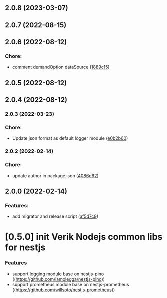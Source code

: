 

## 2.0.8 (2023-03-07)

## 2.0.7 (2022-08-15)

## 2.0.6 (2022-08-12)


### Chore:

* comment demandOption dataSource ([1889c15](https://github.com/verik-systems/node-commons/commit/1889c15c629781574318132b4a9875814c277d93))

## 2.0.5 (2022-08-12)

## 2.0.4 (2022-08-12)

### 2.0.3 (2022-03-23)


### Chore:

* Update json format as default logger module ([e0b2b60](https://github.com/verik-systems/node-commons/commit/e0b2b6072bb062fca951d4527f26f3c82c9c755c))

### 2.0.2 (2022-02-14)


### Chore:

* update author in package.json ([4086d62](https://github.com/verik-systems/node-commons/commit/4086d62ac6e17aee78f7c49587f327b507e62526))

## 2.0.0 (2022-02-14)


### Features:

* add migrator and release script ([af5d7c9](https://github.com/verik-systems/node-commons/commit/af5d7c9ef3de13eb3133c8470d17fbab8edd18d9))

# [0.5.0] init Verik Nodejs common libs for nestjs


### Features

* support logging module base on nestjs-pino ((https://github.com/iamolegga/nestjs-pino))
* support prometheus module base on nestjs-prometheus ((https://github.com/willsoto/nestjs-prometheus))